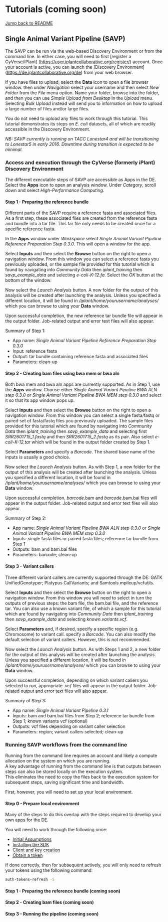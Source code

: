 # Tutorials  (coming soon)

[Jump back to README](../README.md)

## Single Animal Variant Pipeline (SAVP)

The SAVP can be run via the web-based Discovery Environment or from the command line. In either case, you will need to first [register a CyVerse/iPlant] (https://user.iplantcollaborative.org/register/) account. Once your account is active, you can launch the [Discovery Environment] (https://de.iplantcollaborative.org/de) from your web browser.  

If you have files to upload, select the **Data** icon to open a file browser window.  then under *Navigation* select your username and then select *New Folder* from the *File* menu option.   Name your folder, browse into the folder, and then you can use *Simple Upload from Desktop* in the *Upload* menu.  Selecting *Bulk Upload* instead will send you to information on how to upload a large number of files and/or large files.

You do not need to upload any files to work through this tutorial. This tutorial demonstrates its steps on *E. coli* datasets, all of which are readily accessible in the Discovery Environment.

*NB: SAVP currently is running on TACC Lonestar4 and will be transitioning to Lonestar5 in early 2016.  Downtime during transition is expected to be minimal.* 

### Access and execution through the CyVerse (formerly iPlant) Discovery Environment

The different executable steps of SAVP are accessible as Apps in the DE. Select the **Apps** icon to open an analysis window. Under *Category*, scroll down and select *High-Performance Computing*.  

#### Step 1 - Preparing the reference bundle

Different parts of the SAVP require a reference fasta and associated files. As a first step, these associated files are created from the reference fasta and bundle into a tar file. This tar file only needs to be created once for a specific reference fasta.

In the **Apps** window under *Workspace* select *Single Animal Variant Pipeline Reference Preparation Step 0.3.0*.  This will open a window for the app. 

Select **Inputs** and then select the **Browse** button on the right to open a navigation window.  From this window you can select a reference fasta you previously uploaded, or the sample file provided for this tutorial which is found by navigating into *Community Data* then *iplant_training* then *savp_example_data* and selecting *e-coli-K-12.fa*.  Select the *OK* button at the bottom of the window.  

Now select the *Launch Analysis* button.  A new folder for the output of this analysis will be created after launching the analysis.  Unless you specified a different location, it will be found in */iplant/home/yourusername/analyses/* which you can browse to using your **Data** window.

Upon successful completion, the new reference tar bundle file will appear in the output folder.  Job-related output and error text files will also appear.

Summary of Step 1:

* App name: *Single Animal Variant Pipeline Reference Preparation Step 0.3.0*
* Input: reference fasta
* Output: tar bundle containing reference fasta and associated files
* Parameters: clean-up


#### Step 2 - Creating bam files using bwa mem or bwa aln

Both bwa mem and bwa aln apps are currently supported.  As in Step 1, use the **Apps** window.  Choose either *Single Animal Variant Pipeline BWA ALN step 0.3.0* or *Single Animal Variant Pipeline BWA MEM step 0.3.0* and select it so that its app window pops up.

Select **Inputs** and then select the **Browse** button on the right to open a navigation window.  From this window you can select a single fasta/fastq or paired set of fasta/fastq files you previously uploaded.  The sample files provided for this tutorial which are found by navigating into *Community Data* then *iplant_training* then *savp_example_data* and selecting first *SRR2601715_1.fastq* and then *SRR2601715_2.fastq* as its pair.  Also select *e-coli-K-12.tar* which will be found in the output folder created by Step 1.

Select **Parameters** and specify a *Barcode*.  The shared base name of the inputs is usually a good choice.

Now select the *Launch Analysis* button.  As with Step 1, a new folder for the output of this analysis will be created after launching the analysis.  Unless you specified a different location, it will be found in */iplant/home/yourusername/analyses/* which you can browse to using your **Data** window.

Upon successful completion, *barcode*.bam and *barcode*.bam.bai files will appear in the output folder.  Job-related output and error text files will also appear.

Summary of Step 2:

* App name: *Single Animal Variant Pipeline BWA ALN step 0.3.0* or *Single Animal Variant Pipeline BWA MEM step 0.3.0*
* Inputs: single fasta files or paired fasta files; reference tar bundle from Step 1
* Outputs: bam and bam.bai files
* Parameters: barcode; clean-up


#### Step 3 - Variant callers

Three different variant callers are currently supported through the DE: GATK UnifiedGenotyper; Platypus CallVariants; and Samtools mpileup/vcfutils.

Select **Inputs** and then select the **Browse** button on the right to open a navigation window.  From this window you will need to select in turn the outputs of previous steps: the bam file, the bam.bai file, and the reference tar. You can also use a known variant file, of which a sample for this tutorial which are found by navigating into *Community Data* then *iplant_training* then *savp_example_data* and selecting *known.variants.vcf*.

Select **Parameters** and, if desired, specify a specific region (e.g. Chromosome) to variant call. specify a *Barcode*.  You can also modify the default selection of variant callers.  However, this is not recommended.

Now select the *Launch Analysis* button.  As with Steps 1 and 2, a new folder for the output of this analysis will be created after launching the analysis.  Unless you specified a different location, it will be found in */iplant/home/yourusername/analyses/* which you can browse to using your **Data** window.

Upon successful completion, depending on which variant callers you selected to run, appropriate *.vcf* files will appear in the output folder.  Job-related output and error text files will also appear.

Summary of Step 3:

* App name: *Single Animal Variant Pipeline 0.3.1* 
* Inputs: bam and bam.bai files from Step 2; reference tar bundle from Step 1; known variants vcf (optional)
* Outputs: vcf files depending on variant caller selection
* Parameters: region; variant callers selected; clean-up


### Running SAVP workflows from the command line

Running from the command line requires an account and likely a compute allocation on the system on which you are running.  
A key advantage of running from the command line is that outputs between steps can also be stored locally on the execution system.  
This eliminates the need to copy the files back to the execution system for subsequent steps, saving significant time and bandwidth.

First, however, you will need to set up your local environment.  

#### Step 0 - Prepare local environment

Many of the steps to do this overlap with the steps required to develop your own apps for the DE.

You will need to work through the following once:
* [Initial Assumptions](https://github.com/iPlantCollaborativeOpenSource/iplant-agave-sdk/blob/master/docs/iplant-assumptions.md)
* [Installing the SDK](https://github.com/iPlantCollaborativeOpenSource/iplant-agave-sdk/blob/master/docs/install-sdk.md)
* [Client and key creation](https://github.com/iPlantCollaborativeOpenSource/iplant-agave-sdk/blob/master/docs/client-create.md)
* [Obtain a token](https://github.com/iPlantCollaborativeOpenSource/iplant-agave-sdk/blob/master/docs/set-token.md)

If done correctly, then for subsequent actively, you will only need to refresh your tokens using the following command:

```sh
auth-tokens-refresh -S
```


#### Step 1 - Preparing the reference bundle (coming soon)


#### Step 2 - Creating bam files (coming soon)


#### Step 3 - Running the pipeline (coming soon)


